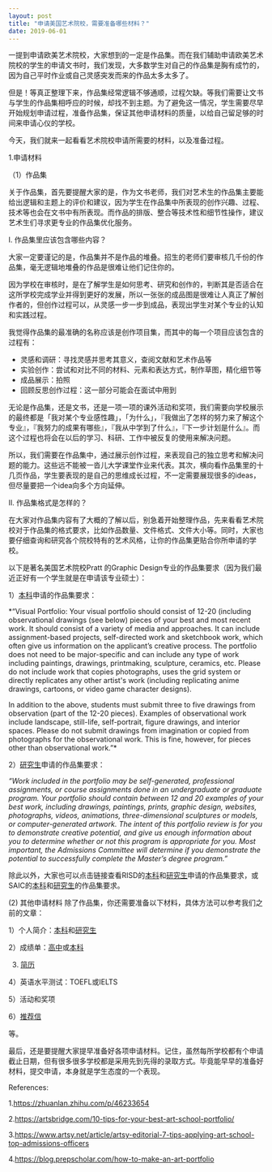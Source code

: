 ```yaml
---
layout: post
title: "申请美国艺术院校，需要准备哪些材料？"
date: 2019-06-01
---
```


一提到申请欧美艺术院校，大家想到的一定是作品集。而在我们辅助申请欧美艺术院校的学生的申请文书时，我们发现，大多数学生对自己的作品集是胸有成竹的，因为自己平时作业或自己灵感突发而来的作品太多太多了。

但是！等真正整理下来，作品集经常逻辑不够通顺，过程欠缺。等我们需要让文书与学生的作品集相呼应的时候，却找不到主题。为了避免这一情况，学生需要尽早开始规划申请过程，准备作品集，保证其他申请材料的质量，以给自己留足够的时间来申请心仪的学校。

今天，我们就来一起看看艺术院校申请所需要的材料，以及准备过程。

1.申请材料

（1）作品集

关于作品集，首先要提醒大家的是，作为文书老师，我们对艺术生的作品集主要能给出逻辑和主题上的评价和建议，因为学生在作品集中所表现的创作兴趣、过程、技术等也会在文书中有所表现。而作品的排版、整合等技术性和细节性操作，建议艺术生们寻求更专业的作品集优化服务。

I. 作品集里应该包含哪些内容？

大家一定要谨记的是，作品集并不是作品的堆叠。招生的老师们要审核几千份的作品集，毫无逻辑地堆叠的作品是很难让他们记住你的。

因为学校在审核时，是在了解学生是如何思考、研究和创作的，判断其是否适合在这所学校完成学业并得到更好的发展，所以一张张的成品图是很难让人真正了解创作者的，但创作过程可以，从灵感一步一步到成品，表现出学生对某个专业的认知和实践过程。

我觉得作品集的最准确的名称应该是创作项目集，而其中的每一个项目应该包含的过程有：

* 灵感和调研：寻找灵感并思考其意义，查阅文献和艺术作品等
* 实验创作：尝试和对比不同的材料、元素和表达方式，制作草图，精化细节等
* 成品展示：拍照
* 回顾反思创作过程：这一部分可能会在面试中用到

无论是作品集，还是文书，还是一项一项的课外活动和奖项，我们需要向学校展示的最终都是「我对某个专业感性趣」，「为什么」，『我做出了怎样的努力来了解这个专业』，『我努力的成果有哪些』，『我从中学到了什么』，『下一步计划是什么』。而这个过程也将会在以后的学习、科研、工作中被反复的使用来解决问题。

所以，我们需要在作品集中，通过展示创作过程，来表现自己的独立思考和解决问题的能力。这些远不能被一沓儿大学课堂作业来代表。其次，横向看作品集里的十几页作品，学生要表现的是自己的思维成长过程，不一定需要展现很多的ideas，但尽量要把一个idea向多个方向延伸。

II. 作品集格式是怎样的？

在大家对作品集内容有了大概的了解以后，别急着开始整理作品，先来看看艺术院校对于作品集的格式要求，比如作品数量、文件格式、文件大小等。同时，大家也要仔细查询和研究各个院校特有的艺术风格，让你的作品集更贴合你所申请的学校。

以下是著名美国艺术院校Pratt 的Graphic Design专业的作品集要求（因为我们最近正好有一个学生就是在申请该专业硕士）：

1）[本科](https://www.pratt.edu/admissions/applying/applying-undergraduate/ug-application-requirements/freshman-and-transfer-portfolio-requirements/)申请的作品集要求：

*“Visual Portfolio: Your visual portfolio should consist of 12-20 (including observational drawings (see below) pieces of your best and most recent work. It should consist of a variety of media and approaches. It can include assignment-based projects, self-directed work and sketchbook work, which often give us information on the applicant’s creative process.  The portfolio does not need to be major-specific and can include any type of work including paintings, drawings, printmaking, sculpture, ceramics, etc.  Please do not include work that copies photographs, uses the grid system or directly replicates any other artist's work (including replicating anime drawings, cartoons, or video game character designs).  

In addition to the above, students must submit three to five drawings from observation (part of the 12-20 pieces). Examples of observational work include landscape, still-life, self-portrait, figure drawings, and interior spaces. Please do not submit drawings from imagination or copied from photographs for the observational work. This is fine, however, for pieces other than observational work.”*

2）[研究生](https://www.pratt.edu/admissions/applying/applying-graduate/grad-application-requirement/grad-departmental-requirements/)申请的作品集要求：

*“Work included in the portfolio may be self-generated, professional assignments, or course assignments done in an undergraduate or graduate program. Your portfolio should contain between 12 and 20 examples of your best work, including drawings, paintings, prints, graphic design, websites, photographs, videos, animations, three-dimensional sculptures or models, or computer-generated artwork. The intent of this portfolio review is for you to demonstrate creative potential, and give us enough information about you to determine whether or not this program is appropriate for you. Most important, the Admissions Committee will determine if you demonstrate the potential to successfully complete the Master’s degree program.”*

除此以外，大家也可以点击链接查看RISD的[本科](https://www.risd.edu/admissions/first-year/apply/)和[研究生](https://www.risd.edu/academics/graphic-design/graduate/)申请的作品集要求，或SAIC的[本科](http://www.saic.edu/t4/admissions/undergraduate/freshmen/requirements/portfolio/)和[研究生](http://www.saic.edu/academics/departments/visual-communication-design/master-fine-arts-studio#ac-0)的作品集要求。

(2) 其他申请材料
除了作品集，你还需要准备以下材料，具体方法可以参考我们之前的文章：

1）个人简介：[本科](http://www.tessay.org/blog/2019/03/02/personalessay)和[研究生](http://www.tessay.org/blog/2017/09/02/ps)

2）成绩单：[高中](http://www.tessay.org/blog/2019/03/12/highschooltranscripts)或[本科](http://www.tessay.org/blog/2017/09/24/transcript)

3) [简历](http://www.tessay.org/blog/2017/09/12/resume)

4）英语水平测试：TOEFL或IELTS

5）活动和奖项

6）[推荐信](http://www.tessay.org/blog/2017/09/06/lor)

等。

最后，还是要提醒大家提早准备好各项申请材料。记住，虽然每所学校都有个申请截止日期，但有很多很多学校都是采用先到先得的录取方式。毕竟能早早的准备好材料，提交申请，本身就是学生态度的一个表现。

References:

1.https://zhuanlan.zhihu.com/p/46233654

2.https://artsbridge.com/10-tips-for-your-best-art-school-portfolio/

3.https://www.artsy.net/article/artsy-editorial-7-tips-applying-art-school-top-admissions-officers

4.https://blog.prepscholar.com/how-to-make-an-art-portfolio
